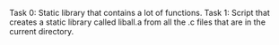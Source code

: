 Task 0: Static library that contains a lot of functions.
Task 1: Script that creates a static library called liball.a from all the .c files that are in the current directory.